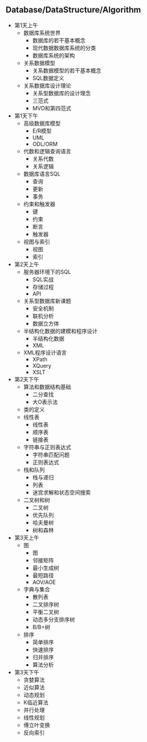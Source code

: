 ## Database/DataStructure/Algorithm
- 第1天上午
	- 数据库系统世界
		- 数据库的若干基本概念
		- 现代数据数据库系统的分类
		- 数据库系统的架构
	- 关系数据模型
		- 关系数据模型的若干基本概念
		- SQL数据定义
	- 关系数据库设计理论
		- 关系型数据库的设计理念
		- 三范式
		- MVD和第四范式
- 第1天下午
	- 高级数据库模型
		- E/R模型
		- UML
		- ODL/ORM
	- 代数和逻辑查询语言
		- 关系代数
		- 关系逻辑
	- 数据库语言SQL
		- 查询
		- 更新
		- 事务
	- 约束和触发器
		- 键
		- 约束
		- 断言
		- 触发器
	- 视图与索引
		- 视图
		- 索引
- 第2天上午
	- 服务器环境下的SQL
		- SQL实战
		- 存储过程
		- API
	- 关系型数据库新课题
		- 安全机制
		- 联机分析
		- 数据立方体
	- 半结构化数据的建模和程序设计
		- 半结构化数据
		- XML
	- XML程序设计语言
		- XPath
		- XQuery
		- XSLT
- 第2天下午
	- 算法和数据结构基础
		- 二分查找
		- 大O表示法
	- 类的定义
	- 线性表
		- 线性表
		- 顺序表
		- 链接表
	- 字符串与正则表达式
		- 字符串匹配问题
		- 正则表达式
	- 栈和队列
		- 栈与递归
		- 列表
		- 迷宫求解和状态空间搜索
	- 二叉树和树
		- 二叉树
		- 优先队列
		- 哈夫曼树
		- 树和森林
- 第3天上午
	- 图
		- 图
		- 邻接矩阵
		- 最小生成树
		- 最短路径
		- AOV/AOE
	- 字典与集合
		- 散列表
		- 二叉排序树
		- 平衡二叉树
		- 动态多分支排序树
		- B/B+树
	- 排序
		- 简单排序
		- 快速排序
		- 归并排序
		- 算法分析
- 第3天下午
	- 贪婪算法
	- 近似算法
	- 动态规划
	- K临近算法
	- 并行处理
	- 线性规划
	- 傅立叶变换
	- 反向索引
